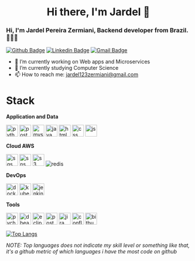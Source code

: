 <h1 align="center"> Hi there, I'm Jardel 👋 </h1>



<!--
**Jardelpz/Jardelpz** is a ✨ _special_ ✨ repository because its `README.md` (this file) appears on your GitHub profile.

Here are some ideas to get you started:

- 🔭 I’m currently working on ...
- 🌱 I’m currently learning ...
- 👯 I’m looking to collaborate on ...
- 🤔 I’m looking for help with ...
- 💬 Ask me about ...
- 📫 How to reach me: ...
- 😄 Pronouns: ...
- ⚡ Fun fact: ...
-->

### Hi, I'm Jardel Pereira Zermiani, Backend developer from Brazil. 👨🏻‍💻

[![Github Badge](https://img.shields.io/badge/-Github-000?style=for-the-badge&logo=Github&logoColor=white&link=https://github.com/ntferr)](https://github.com/Jardelpz)
[![Linkedin Badge](https://img.shields.io/badge/-LinkedIn-blue?style=for-the-badge&logo=Linkedin&logoColor=white&link=https://www.linkedin.com/in/ntfm/)](https://www.linkedin.com/in/jardel-pereira-zermiani-421b1916a/)
[![Gmail Badge](https://img.shields.io/badge/-Gmail-c14438?style=for-the-badge&logo=Gmail&logoColor=white&link=mailto:jardel123zermiani@gmail.com)](mailto:jardel123zermiani@gmail.com)


- 🔭 I’m currently working on Web apps and Microservices
- 🌱 I’m currently studying Computer Science
- 📫 How to reach me: jardel123zermiani@gmail.com


# Stack

**Application and Data**
<p>
 <img title="Python" height="32" src="https://cdn.iconscout.com/icon/free/png-256/python-2-226051.png" alt="python"/>
 <img title="PostgreSQL" height="32" src="https://cdn.iconscout.com/icon/free/png-256/postgresql-8-1175119.png" alt="postgresql"/>
 <img title="MySql" height="32" src="https://img.icons8.com/metro/26/000000/mysql.png" alt="mysql"/>
 <img title="java" height="32" src="https://img.icons8.com/dusk/64/000000/java-coffee-cup-logo.png" alt="java"/>
 <img title="html" height="32" src="https://img.icons8.com/nolan/64/html-5.png" alt="html"/>
 <img title="css" height="32" src="https://img.icons8.com/nolan/64/css-filetype.png" alt="css"/>
 <img title="js" height="32" src="https://img.icons8.com/nolan/64/javascript.png" alt="js"/>
</p>

**Cloud AWS** 
<p>
<img title="SQS" height="32" src="https://iconape.com/wp-content/files/wb/370606/svg/aws-sqs-logo-icon-png-svg.png" alt="sqs"/>
<img title="SNS" height="32" src="https://iconape.com/wp-content/files/fv/370605/svg/aws-sns-logo-icon-png-svg.png" alt="sns"/>
<img title="S3" height="32" src="https://iconape.com/wp-content/files/dt/352387/png/aws-s3-simple-storage-service-logo.png" alt="s3"/>
<img title="redis" src="https://img.icons8.com/color/48/000000/redis.png" alt="redis"/>
</p>

**DevOps**
<p>
<img title="Docker" height="32" src="https://cdn.iconscout.com/icon/free/png-256/docker-12-1175229.png" alt="docker"/>
<img  title="K8s" height="32" src="https://img.icons8.com/color/48/000000/kubernetes.png" alt="kubernets"/>
<img title="Jenkins" height="32" src="https://cdn.iconscout.com/icon/free/png-256/jenkins-1-282385.png" alt="jenkins"/>
</p>

**Tools**
<p>
 <img title="pycharm" height="32" src="https://img.icons8.com/color/48/000000/pycharm.png" alt="pycharm"/>
 <img title="dbeaver" height="32" src="https://img.icons8.com/dusk/64/000000/dbeaver.png" alt="dbeaver"/>
 <img title="eclipse" height="32" src="https://img.icons8.com/offices/30/000000/java-eclipse.png" alt="eclipse"/>
 <img title="Postman" height="32" src="https://sdtimes.com/wp-content/uploads/2018/08/logo-glyph.png" alt="postman"/>
 <img title="Jira" height="32" src="https://cdn.worldvectorlogo.com/logos/jira-1.svg" alt="jira"/></code>
 <img title="Confluence" height="32" src="https://seeklogo.com/images/C/confluence-logo-D9B07137C2-seeklogo.com.png" alt="confluence"/></code>
 <img title="Bitbucket" height="32" src="https://cdn4.iconfinder.com/data/icons/logos-and-brands/512/44_Bitbucket_logo_logos-512.png" alt="bitbucket"/>
</p>

[![Top Langs](https://github-readme-stats.vercel.app/api/top-langs/?username=Jardelp&zhide=php)](https://github.com/anuraghazra/github-readme-stats)


_NOTE: Top languages does not indicate my skill level or something like that, it's a github metric of which languages i have the most code on github_

